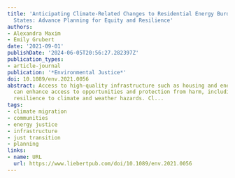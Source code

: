 ```yaml
---
title: 'Anticipating Climate-Related Changes to Residential Energy Burden in the United
  States: Advance Planning for Equity and Resilience'
authors:
- Alexandra Maxim
- Emily Grubert
date: '2021-09-01'
publishDate: '2024-06-05T20:56:27.282397Z'
publication_types:
- article-journal
publication: '*Environmental Justice*'
doi: 10.1089/env.2021.0056
abstract: Access to high-quality infrastructure such as housing and energy supply
  can enhance access to opportunities and protection from harm, including through
  resilience to climate and weather hazards. Cl...
tags:
- climate migration
- communities
- energy justice
- infrastructure
- just transition
- planning
links:
- name: URL
  url: https://www.liebertpub.com/doi/10.1089/env.2021.0056
---
```

